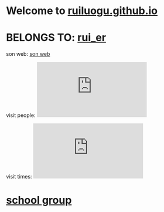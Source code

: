 # Welcome to [ruiluogu.github.io](https://ruiluogu.github.io)

# BELONGS TO: [rui_er](https://www.luogu.org/space/show?uid=122461)

son web: [son web](https://ruiluogu.github.io/show/see)

visit people: ![](http://cc.amazingcounters.com/counter.php?i=3229525&c=9688888)

visit times: ![](http://cc.amazingcounters.com/counter.php?i=3229526&c=9688891)

# [school group](https://ruiluogu.github.io/group/home)
